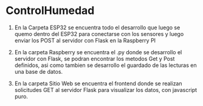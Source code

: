 # ControlHumedad
1. En la Carpeta ESP32 se encuentra todo el desarrollo que luego se quemo dentro del ESP32 para conectarse con los
sensores y luego enviar los POST al servidor con Flask en la Raspberry PI

2. En la carpeta Raspberry se encuentra el .py donde se desarrollo el servidor con Flask, se podran encontrar
los metodos Get y Post definidos, asi como tambien se desarrollo el guardado de las lecturas en una base de datos.

3. En la carpeta Sitio Web se encuentra el frontend donde se realizan solicitudes GET al servidor Flask para visualizar los datos, con javascript puro.
